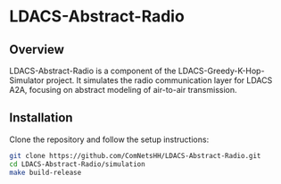 # LDACS-Abstract-Radio

## Overview
LDACS-Abstract-Radio is a component of the LDACS-Greedy-K-Hop-Simulator project. It simulates the radio communication layer for LDACS A2A, focusing on abstract modeling of air-to-air transmission.

## Installation
Clone the repository and follow the setup instructions:
```bash
git clone https://github.com/ComNetsHH/LDACS-Abstract-Radio.git
cd LDACS-Abstract-Radio/simulation
make build-release
```